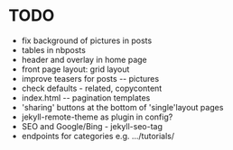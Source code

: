 # TODO
- fix background of pictures in posts
- tables in nbposts
- header and overlay in home page
- front page layout: grid layout
- improve teasers for posts -- pictures
- check defaults - related, copycontent
- index.html -- pagination templates
- 'sharing' buttons at the bottom of 'single'layout pages
- jekyll-remote-theme as plugin in config?
- SEO and Google/Bing - jekyll-seo-tag
- endpoints for categories e.g. .../tutorials/